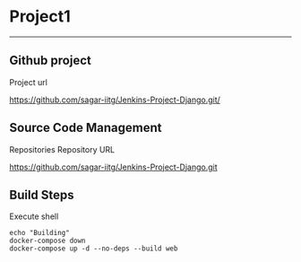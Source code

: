 

# Project1
-----------------------


## Github project

Project url

https://github.com/sagar-iitg/Jenkins-Project-Django.git/

## Source Code Management
Repositories
Repository URL


https://github.com/sagar-iitg/Jenkins-Project-Django.git


## Build Steps

Execute shell
```
echo "Building"
docker-compose down
docker-compose up -d --no-deps --build web
```
